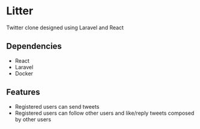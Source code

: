 # Litter
Twitter clone designed using Laravel and React

## Dependencies
- React
- Laravel
- Docker

## Features
- Registered users can send tweets
- Registered users can follow other users and like/reply tweets composed by other users

